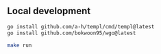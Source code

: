 ## Local development

```bash
go install github.com/a-h/templ/cmd/templ@latest
go install github.com/bokwoon95/wgo@latest
```

```bash
make run
```
